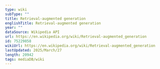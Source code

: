 ```yaml
---
type: wiki
subType: ""
title: Retrieval-augmented generation
englishTitle: Retrieval-augmented generation
year: ""
dataSource: Wikipedia API
url: https://en.wikipedia.org/wiki/Retrieval-augmented_generation
id: 75229858
wikiUrl: https://en.wikipedia.org/wiki/Retrieval-augmented_generation
lastUpdated: 2025/March/27
length: 20942
tags: mediaDB/wiki
---
```

